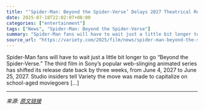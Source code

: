 ```yaml
---
title: "‘Spider-Man: Beyond the Spider-Verse’ Delays 2027 Theatrical Release By 3 Weeks"
date: 2025-07-18T22:02:07+08:00
categories: ["entertainment"]
tags: ["News", "Spider-Man: Beyond the Spider-Verse"]
summary: "Spider-Man fans will have to wait just a little bit longer to go &#8220;Beyond the Spider-Verse.&#8221; The third film in Sony&#8217;s popular web-slinging animated series has shifted its release date"
source_url: "https://variety.com/2025/film/news/spider-man-beyond-the-spider-verse-release-date-june-2027-1236465006/"
---
```


Spider-Man fans will have to wait just a little bit longer to go &#8220;Beyond the Spider-Verse.&#8221; The third film in Sony&#8217;s popular web-slinging animated series has shifted its release date back by three weeks, from June 4, 2027 to June 25, 2027. Studio insiders tell Variety the move was made to capitalize on school-aged moviegoers [&#8230;]

---

*来源: [原文链接](https://variety.com/2025/film/news/spider-man-beyond-the-spider-verse-release-date-june-2027-1236465006/)*
